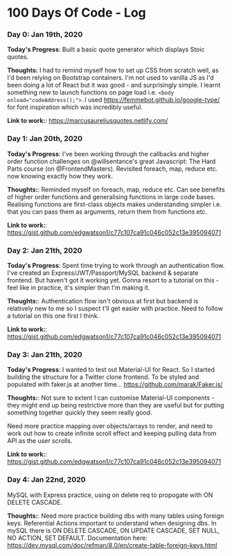 # 100 Days Of Code - Log

### Day 0: Jan 19th, 2020

**Today's Progress**: Built a basic quote generator which displays Stoic quotes.

**Thoughts:** I had to remind myself how to set up CSS from scratch well, as I'd been relying on Bootstrap containers. I'm not used to vanilla JS as I'd been doing a lot of React but it was good - and surprisingly simple. I learnt something new to launch functions on page load i.e. `<body onload="codeAddress();">.`I used https://femmebot.github.io/google-type/ for font inspiration which was incredibly useful.

**Link to work:**: https://marcusaureliusquotes.netlify.com/

### Day 1: Jan 20th, 2020

**Today's Progress**:  I've been working through the callbacks and higher order function challenges on @willsentance's great Javascript: The Hard Parts course (on @FrontendMasters). Revisited foreach, map, reduce etc. now knowing exactly how they work.

**Thoughts:**: Reminded myself on foreach, map, reduce etc. Can see benefits of higher order functions and generalising functions in large code bases. Realising functions are first-class objects makes understanding simpler i.e. that you can pass them as arguments, return them from functions etc.

**Link to work:**: https://gist.github.com/edgwatson1/c77c107ca91c046c052c13e395094071

### Day 2: Jan 21th, 2020

**Today's Progress**: Spent time trying to work through an authentication flow. I've created an Express/JWT/Passport/MySQL backend & separate frontend. But haven't got it working yet. Gonna resort to a tutorial on this - feel like in practice, it's simpler than I'm making it.

**Thoughts:**: Authentication flow isn't obvious at first but backend is relatively new to me so I suspect t'll get easier with practice. Need to follow a tutorial on this one first I think. 

**Link to work:**: https://gist.github.com/edgwatson1/c77c107ca91c046c052c13e395094071

### Day 3: Jan 21th, 2020

**Today's Progress**: I wanted to test out Material-UI for React. So I started building the structure for a Twitter clone frontend. To be styled and populated with faker.js at another time... https://github.com/marak/Faker.js/

**Thoughts:**: Not sure to extent I can customise Material-UI components - they might end up being restrictive more than they are useful but for putting something together quickly they seem really good.

Need more practice mapping over objects/arrays to render, and need to work out how to create infinite scroll effect and keeping pulling data from API as the user scrolls.

**Link to work:**: https://gist.github.com/edgwatson1/c77c107ca91c046c052c13e395094071

### Day 4: Jan 22nd, 2020
 MySQL with Express practice, using on delete req to propogate with ON DELETE CASCADE. 

**Thoughts:**: Need more practice building dbs with many tables using foreign keys. Referential Actions important to understand when designing dbs. In mySQL there is ON DELETE CASCADE, ON UPDATE CASCADE, SET NULL, NO ACTION, SET DEFAULT. Documentation here: https://dev.mysql.com/doc/refman/8.0/en/create-table-foreign-keys.html
